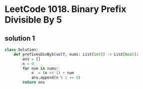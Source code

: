# LeetCode 1018. Binary Prefix Divisible By 5


## solution 1

```python
class Solution:
    def prefixesDivBy5(self, nums: List[int]) -> List[bool]:
        ans = []
        n = 0
        for num in nums:
            n  = (n << 1) + num
            ans.append(n % 5 == 0)
        return ans

```